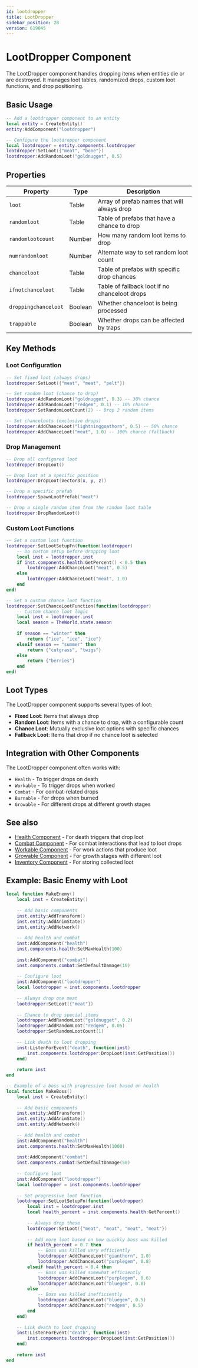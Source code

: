 ```yaml
---
id: lootdropper
title: LootDropper
sidebar_position: 28
version: 619045
---
```


# LootDropper Component

The LootDropper component handles dropping items when entities die or are destroyed. It manages loot tables, randomized drops, custom loot functions, and drop positioning.

## Basic Usage

```lua
-- Add a lootdropper component to an entity
local entity = CreateEntity()
entity:AddComponent("lootdropper")

-- Configure the lootdropper component
local lootdropper = entity.components.lootdropper
lootdropper:SetLoot({"meat", "bone"})
lootdropper:AddRandomLoot("goldnugget", 0.5)
```

## Properties

| Property | Type | Description |
|----------|------|-------------|
| `loot` | Table | Array of prefab names that will always drop |
| `randomloot` | Table | Table of prefabs that have a chance to drop |
| `randomlootcount` | Number | How many random loot items to drop |
| `numrandomloot` | Number | Alternate way to set random loot count |
| `chanceloot` | Table | Table of prefabs with specific drop chances |
| `ifnotchanceloot` | Table | Table of fallback loot if no chanceloot drops |
| `droppingchanceloot` | Boolean | Whether chanceloot is being processed |
| `trappable` | Boolean | Whether drops can be affected by traps |

## Key Methods

### Loot Configuration

```lua
-- Set fixed loot (always drops)
lootdropper:SetLoot({"meat", "meat", "pelt"})

-- Set random loot (chance to drop)
lootdropper:AddRandomLoot("goldnugget", 0.3) -- 30% chance
lootdropper:AddRandomLoot("redgem", 0.1) -- 10% chance
lootdropper:SetRandomLootCount(2) -- Drop 2 random items

-- Set chanceloots (exclusive drops)
lootdropper:AddChanceLoot("lightninggoathorn", 0.5) -- 50% chance
lootdropper:AddChanceLoot("meat", 1.0) -- 100% chance (fallback)
```

### Drop Management

```lua
-- Drop all configured loot
lootdropper:DropLoot()

-- Drop loot at a specific position
lootdropper:DropLoot(Vector3(x, y, z))

-- Drop a specific prefab
lootdropper:SpawnLootPrefab("meat")

-- Drop a single random item from the random loot table
lootdropper:DropRandomLoot()
```

### Custom Loot Functions

```lua
-- Set a custom loot function
lootdropper:SetLootSetupFn(function(lootdropper)
    -- Do custom setup before dropping loot
    local inst = lootdropper.inst
    if inst.components.health:GetPercent() < 0.5 then
        lootdropper:AddChanceLoot("meat", 0.5)
    else
        lootdropper:AddChanceLoot("meat", 1.0)
    end
end)

-- Set a custom chance loot function
lootdropper:SetChanceLootFunction(function(lootdropper)
    -- Custom chance loot logic
    local inst = lootdropper.inst
    local season = TheWorld.state.season
    
    if season == "winter" then
        return {"ice", "ice", "ice"}
    elseif season == "summer" then
        return {"cutgrass", "twigs"}
    else
        return {"berries"}
    end
end)
```

## Loot Types

The LootDropper component supports several types of loot:

- **Fixed Loot**: Items that always drop
- **Random Loot**: Items with a chance to drop, with a configurable count
- **Chance Loot**: Mutually exclusive loot options with specific chances
- **Fallback Loot**: Items that drop if no chance loot is selected

## Integration with Other Components

The LootDropper component often works with:

- `Health` - To trigger drops on death
- `Workable` - To trigger drops when worked
- `Combat` - For combat-related drops
- `Burnable` - For drops when burned
- `Growable` - For different drops at different growth stages

## See also

- [Health Component](health.md) - For death triggers that drop loot
- [Combat Component](combat.md) - For combat interactions that lead to loot drops
- [Workable Component](workable.md) - For work actions that produce loot
- [Growable Component](growable.md) - For growth stages with different loot
- [Inventory Component](inventory.md) - For storing collected loot

## Example: Basic Enemy with Loot

```lua
local function MakeEnemy()
    local inst = CreateEntity()
    
    -- Add basic components
    inst.entity:AddTransform()
    inst.entity:AddAnimState()
    inst.entity:AddNetwork()
    
    -- Add health and combat
    inst:AddComponent("health")
    inst.components.health:SetMaxHealth(100)
    
    inst:AddComponent("combat")
    inst.components.combat:SetDefaultDamage(10)
    
    -- Configure loot
    inst:AddComponent("lootdropper")
    local lootdropper = inst.components.lootdropper
    
    -- Always drop one meat
    lootdropper:SetLoot({"meat"})
    
    -- Chance to drop special items
    lootdropper:AddRandomLoot("goldnugget", 0.2)
    lootdropper:AddRandomLoot("redgem", 0.05)
    lootdropper:SetRandomLootCount(1)
    
    -- Link death to loot dropping
    inst:ListenForEvent("death", function(inst)
        inst.components.lootdropper:DropLoot(inst:GetPosition())
    end)
    
    return inst
end

-- Example of a boss with progressive loot based on health
local function MakeBoss()
    local inst = CreateEntity()
    
    -- Add basic components
    inst.entity:AddTransform()
    inst.entity:AddAnimState()
    inst.entity:AddNetwork()
    
    -- Add health and combat
    inst:AddComponent("health")
    inst.components.health:SetMaxHealth(1000)
    
    inst:AddComponent("combat")
    inst.components.combat:SetDefaultDamage(50)
    
    -- Configure loot
    inst:AddComponent("lootdropper")
    local lootdropper = inst.components.lootdropper
    
    -- Set progressive loot function
    lootdropper:SetLootSetupFn(function(lootdropper)
        local inst = lootdropper.inst
        local health_percent = inst.components.health:GetPercent()
        
        -- Always drop these
        lootdropper:SetLoot({"meat", "meat", "meat", "meat"})
        
        -- Add more loot based on how quickly boss was killed
        if health_percent > 0.7 then
            -- Boss was killed very efficiently
            lootdropper:AddChanceLoot("gianthorn", 1.0)
            lootdropper:AddChanceLoot("purplegem", 0.8)
        elseif health_percent > 0.4 then
            -- Boss was killed somewhat efficiently
            lootdropper:AddChanceLoot("purplegem", 0.6)
            lootdropper:AddChanceLoot("bluegem", 0.8)
        else
            -- Boss was killed inefficiently
            lootdropper:AddChanceLoot("bluegem", 0.5)
            lootdropper:AddChanceLoot("redgem", 0.5)
        end
    end)
    
    -- Link death to loot dropping
    inst:ListenForEvent("death", function(inst)
        inst.components.lootdropper:DropLoot(inst:GetPosition())
    end)
    
    return inst
end
``` 